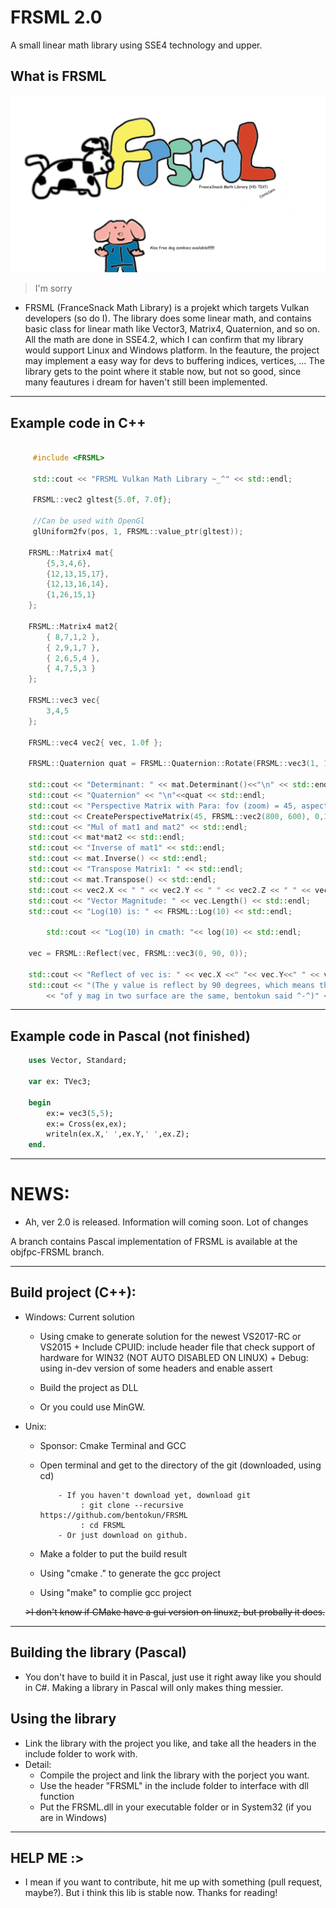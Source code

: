 # FRSML 2.0

A small linear math library using SSE4 technology and upper.

## What is FRSML
 
![alt tag](https://raw.githubusercontent.com/bentokun/FRSML/master/pupa.png)
>I'm sorry
 
  + FRSML (FranceSnack Math Library) is a projekt which targets Vulkan developers (so do I). The library does some linear math, and contains basic class for linear math like Vector3, Matrix4, Quaternion, and so on. All the math are done in SSE4.2, which I can confirm that my library would support Linux and Windows platform. In the feauture, the project may implement a easy way for devs to buffering indices, vertices, ... The library gets to the point where it stable now, but not so good, since many feautures i dream for haven't still been implemented.
  
**************************

## Example code in C++

```C++
	
     #include <FRSML>
	
     std::cout << "FRSML Vulkan Math Library ~_^" << std::endl;

     FRSML::vec2 gltest{5.0f, 7.0f};

     //Can be used with OpenGl
     glUniform2fv(pos, 1, FRSML::value_ptr(gltest));

	FRSML::Matrix4 mat{
		{5,3,4,6},
		{12,13,15,17},
		{12,13,16,14},
		{1,26,15,1}
	};

	FRSML::Matrix4 mat2{
		{ 8,7,1,2 },
		{ 2,9,1,7 },
		{ 2,6,5,4 },
		{ 4,7,5,3 }
	};

	FRSML::vec3 vec{
		3,4,5
	};

	FRSML::vec4 vec2{ vec, 1.0f };

	FRSML::Quaternion quat = FRSML::Quaternion::Rotate(FRSML::vec3(1, 1, 1), 90);

	std::cout << "Determinant: " << mat.Determinant()<<"\n" << std::endl;
	std::cout << "Quaternion" << "\n"<<quat << std::endl;
	std::cout << "Perspective Matrix with Para: fov (zoom) = 45, aspect = 800/600, nad zNear and zFar betwwen 0 and 100" << std::endl;
	std::cout << CreatePerspectiveMatrix(45, FRSML::vec2(800, 600), 0,100) <<std::endl;
	std::cout << "Mul of mat1 and mat2" << std::endl;
	std::cout << mat*mat2 << std::endl;
	std::cout << "Inverse of mat1" << std::endl;
	std::cout << mat.Inverse() << std::endl;
	std::cout << "Transpose Matrix1: " << std::endl;
	std::cout << mat.Transpose() << std::endl;
	std::cout << vec2.X << " " << vec2.Y << " " << vec2.Z << " " << vec2.W << std::endl;
	std::cout << "Vector Magnitude: " << vec.Length() << std::endl;
	std::cout << "Log(10) is: " << FRSML::Log(10) << std::endl;

        std::cout << "Log(10) in cmath: "<< log(10) << std::endl;

	vec = FRSML::Reflect(vec, FRSML::vec3(0, 90, 0));

	std::cout << "Reflect of vec is: " << vec.X <<" "<< vec.Y<<" " << vec.Z << std::endl;
	std::cout << "(The y value is reflect by 90 degrees, which means the length"
		<< "of y mag in two surface are the same, bentokun said ^-^)" << std::endl;
```

 **************************
 
## Example code in Pascal (not finished)

```pascal
	uses Vector, Standard;
	
	var ex: TVec3;
	
	begin
		ex:= vec3(5,5);
		ex:= Cross(ex,ex);
		writeln(ex.X,' ',ex.Y,' ',ex.Z);
	end.
```

 **************************

# NEWS:

- Ah, ver 2.0 is released. Information will coming soon. Lot of changes

A branch contains Pascal implementation of FRSML is available at the objfpc-FRSML branch. 

 **************************

## Build project (C++):

  + Windows: Current solution
    
      * Using cmake to generate solution for the newest VS2017-RC or VS2015
             + Include CPUID: include header file that check support of hardware for WIN32 (NOT AUTO DISABLED ON LINUX)
             + Debug: using in-dev version of some headers and enable assert 
                    
      * Build the project as DLL
      
      * Or you could use MinGW. 
              
              
  + Unix:    
    
      * Sponsor: Cmake Terminal and GCC
      
      * Open terminal and get to the directory of the git (downloaded, using cd)
      
                - If you haven't download yet, download git
                     : git clone --recursive https://github.com/bentokun/FRSML
                     : cd FRSML
                - Or just download on github. 
                     
      * Make a folder to put the build result 
      * Using "cmake ." to generate the gcc project
      * Using "make" to complie gcc project
             
      ~~>I don't know if CMake have a gui version on linuxz, but probally it does.~~      
   
 **************************
 
## Building the library (Pascal)

- You don't have to build it in Pascal, just use it right away like you should in C#. Making a library in Pascal will only makes thing messier.
 
## Using the library
 
  + Link the library with the project you like, and take all the headers in the include folder to work with.
  + Detail:
      - Compile the project and link the library with the porject you want.
      - Use the header "FRSML" in the include folder to interface with dll function
      - Put the FRSML.dll in your executable folder or in System32 (if you are in Windows)
   
****************
## HELP ME :>
  + I mean if you want to contribute, hit me up with something (pull request, maybe?). But i think this lib is stable now. Thanks for reading!
              
      
                     
